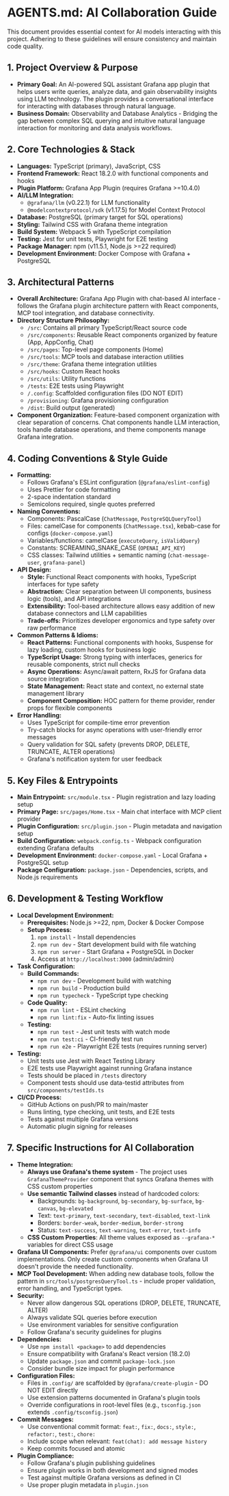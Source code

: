 # AGENTS.md: AI Collaboration Guide

This document provides essential context for AI models interacting with this project. Adhering to these guidelines will ensure consistency and maintain code quality.

## 1. Project Overview & Purpose

* **Primary Goal:** An AI-powered SQL assistant Grafana app plugin that helps users write queries, analyze data, and gain observability insights using LLM technology. The plugin provides a conversational interface for interacting with databases through natural language.
* **Business Domain:** Observability and Database Analytics - Bridging the gap between complex SQL querying and intuitive natural language interaction for monitoring and data analysis workflows.

## 2. Core Technologies & Stack

* **Languages:** TypeScript (primary), JavaScript, CSS
* **Frontend Framework:** React 18.2.0 with functional components and hooks
* **Plugin Platform:** Grafana App Plugin (requires Grafana >=10.4.0)
* **AI/LLM Integration:** 
  - `@grafana/llm` (v0.22.1) for LLM functionality
  - `@modelcontextprotocol/sdk` (v1.17.5) for Model Context Protocol
* **Database:** PostgreSQL (primary target for SQL operations)
* **Styling:** Tailwind CSS with Grafana theme integration
* **Build System:** Webpack 5 with TypeScript compilation
* **Testing:** Jest for unit tests, Playwright for E2E testing
* **Package Manager:** npm (v11.5.1, Node.js >=22 required)
* **Development Environment:** Docker Compose with Grafana + PostgreSQL

## 3. Architectural Patterns

* **Overall Architecture:** Grafana App Plugin with chat-based AI interface - follows the Grafana plugin architecture pattern with React components, MCP tool integration, and database connectivity.
* **Directory Structure Philosophy:**
    * `/src`: Contains all primary TypeScript/React source code
    * `/src/components`: Reusable React components organized by feature (App, AppConfig, Chat)
    * `/src/pages`: Top-level page components (Home)
    * `/src/tools`: MCP tools and database interaction utilities
    * `/src/theme`: Grafana theme integration utilities
    * `/src/hooks`: Custom React hooks
    * `/src/utils`: Utility functions
    * `/tests`: E2E tests using Playwright
    * `/.config`: Scaffolded configuration files (DO NOT EDIT)
    * `/provisioning`: Grafana provisioning configuration
    * `/dist`: Build output (generated)
* **Component Organization:** Feature-based component organization with clear separation of concerns. Chat components handle LLM interaction, tools handle database operations, and theme components manage Grafana integration.

## 4. Coding Conventions & Style Guide

* **Formatting:** 
  - Follows Grafana's ESLint configuration (`@grafana/eslint-config`)
  - Uses Prettier for code formatting
  - 2-space indentation standard
  - Semicolons required, single quotes preferred
* **Naming Conventions:**
  - Components: PascalCase (`ChatMessage`, `PostgreSQLQueryTool`)
  - Files: camelCase for components (`ChatMessage.tsx`), kebab-case for configs (`docker-compose.yaml`)
  - Variables/functions: camelCase (`executeQuery`, `isValidQuery`)
  - Constants: SCREAMING_SNAKE_CASE (`OPENAI_API_KEY`)
  - CSS classes: Tailwind utilities + semantic naming (`chat-message-user`, `grafana-panel`)
* **API Design:**
  - **Style:** Functional React components with hooks, TypeScript interfaces for type safety
  - **Abstraction:** Clear separation between UI components, business logic (tools), and API integrations
  - **Extensibility:** Tool-based architecture allows easy addition of new database connectors and LLM capabilities
  - **Trade-offs:** Prioritizes developer ergonomics and type safety over raw performance
* **Common Patterns & Idioms:**
  - **React Patterns:** Functional components with hooks, Suspense for lazy loading, custom hooks for business logic
  - **TypeScript Usage:** Strong typing with interfaces, generics for reusable components, strict null checks
  - **Async Operations:** Async/await pattern, RxJS for Grafana data source integration
  - **State Management:** React state and context, no external state management library
  - **Component Composition:** HOC pattern for theme provider, render props for flexible components
* **Error Handling:** 
  - Uses TypeScript for compile-time error prevention
  - Try-catch blocks for async operations with user-friendly error messages
  - Query validation for SQL safety (prevents DROP, DELETE, TRUNCATE, ALTER operations)
  - Grafana's notification system for user feedback

## 5. Key Files & Entrypoints

* **Main Entrypoint:** `src/module.tsx` - Plugin registration and lazy loading setup
* **Primary Page:** `src/pages/Home.tsx` - Main chat interface with MCP client provider
* **Plugin Configuration:** `src/plugin.json` - Plugin metadata and navigation setup
* **Build Configuration:** `webpack.config.ts` - Webpack configuration extending Grafana defaults
* **Development Environment:** `docker-compose.yaml` - Local Grafana + PostgreSQL setup
* **Package Configuration:** `package.json` - Dependencies, scripts, and Node.js requirements

## 6. Development & Testing Workflow

* **Local Development Environment:**
  - **Prerequisites:** Node.js >=22, npm, Docker & Docker Compose
  - **Setup Process:**
    1. `npm install` - Install dependencies
    2. `npm run dev` - Start development build with file watching
    3. `npm run server` - Start Grafana + PostgreSQL in Docker
    4. Access at `http://localhost:3000` (admin/admin)
* **Task Configuration:**
  - **Build Commands:** 
    - `npm run dev` - Development build with watching
    - `npm run build` - Production build
    - `npm run typecheck` - TypeScript type checking
  - **Code Quality:**
    - `npm run lint` - ESLint checking
    - `npm run lint:fix` - Auto-fix linting issues
  - **Testing:**
    - `npm run test` - Jest unit tests with watch mode
    - `npm run test:ci` - CI-friendly test run
    - `npm run e2e` - Playwright E2E tests (requires running server)
* **Testing:** 
  - Unit tests use Jest with React Testing Library
  - E2E tests use Playwright against running Grafana instance
  - Tests should be placed in `/tests` directory
  - Component tests should use data-testid attributes from `src/components/testIds.ts`
* **CI/CD Process:** 
  - GitHub Actions on push/PR to main/master
  - Runs linting, type checking, unit tests, and E2E tests
  - Tests against multiple Grafana versions
  - Automatic plugin signing for releases

## 7. Specific Instructions for AI Collaboration

* **Theme Integration:** 
  - **Always use Grafana's theme system** - The project uses `GrafanaThemeProvider` component that syncs Grafana themes with CSS custom properties
  - **Use semantic Tailwind classes** instead of hardcoded colors:
    - Backgrounds: `bg-background`, `bg-secondary`, `bg-surface`, `bg-canvas`, `bg-elevated`
    - Text: `text-primary`, `text-secondary`, `text-disabled`, `text-link`
    - Borders: `border-weak`, `border-medium`, `border-strong`
    - Status: `text-success`, `text-warning`, `text-error`, `text-info`
  - **CSS Custom Properties**: All theme values exposed as `--grafana-*` variables for direct CSS usage
* **Grafana UI Components:** Prefer `@grafana/ui` components over custom implementations. Only create custom components when Grafana UI doesn't provide the needed functionality.
* **MCP Tool Development:** When adding new database tools, follow the pattern in `src/tools/postgresQueryTool.ts` - include proper validation, error handling, and TypeScript types.
* **Security:** 
  - Never allow dangerous SQL operations (DROP, DELETE, TRUNCATE, ALTER)
  - Always validate SQL queries before execution
  - Use environment variables for sensitive configuration
  - Follow Grafana's security guidelines for plugins
* **Dependencies:** 
  - Use `npm install <package>` to add dependencies
  - Ensure compatibility with Grafana's React version (18.2.0)
  - Update `package.json` and commit `package-lock.json`
  - Consider bundle size impact for plugin performance
* **Configuration Files:** 
  - Files in `.config/` are scaffolded by `@grafana/create-plugin` - DO NOT EDIT directly
  - Use extension patterns documented in Grafana's plugin tools
  - Override configurations in root-level files (e.g., `tsconfig.json` extends `.config/tsconfig.json`)
* **Commit Messages:** 
  - Use conventional commit format: `feat:`, `fix:`, `docs:`, `style:`, `refactor:`, `test:`, `chore:`
  - Include scope when relevant: `feat(chat): add message history`
  - Keep commits focused and atomic
* **Plugin Compliance:**
  - Follow Grafana's plugin publishing guidelines
  - Ensure plugin works in both development and signed modes
  - Test against multiple Grafana versions as defined in CI
  - Use proper plugin metadata in `plugin.json`
